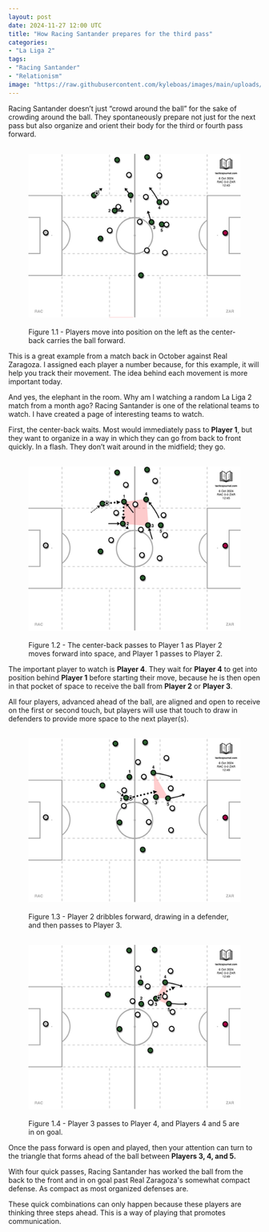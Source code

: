 ```yaml
---
layout: post
date: 2024-11-27 12:00 UTC
title: "How Racing Santander prepares for the third pass"
categories:
- "La Liga 2"
tags:
- "Racing Santander"
- "Relationism"
image: "https://raw.githubusercontent.com/kyleboas/images/main/uploads/2024/11/25/Image-25Nov2024_19:52:03.png"
---
```


Racing Santander doesn’t just “crowd around the ball” for the sake of crowding around the ball. They spontaneously prepare not just for the next pass but also organize and orient their body for the third or fourth pass forward. 

<!---more--->

<figure>
    <img src="https://raw.githubusercontent.com/kyleboas/images/main/uploads/2024/11/25/Image-25Nov2024_19:52:03.png">
    <figcaption>Figure 1.1 - Players move into position on the left as the center-back carries the ball forward.</figcaption>
</figure>

This is a great example from a match back in October against Real Zaragoza. I assigned each player a number because, for this example, it will help you track their movement. The idea behind each movement is more important today.

And yes, the elephant in the room. Why am I watching a random La Liga 2 match from a month ago? Racing Santander is one of the relational teams to watch. I have created a page of interesting teams to watch.

First, the center-back waits. Most would immediately pass to **Player 1**, but they want to organize in a way in which they can go from back to front quickly. In a flash. They don’t wait around in the midfield; they go.

<figure>
    <img src="https://raw.githubusercontent.com/kyleboas/images/main/uploads/2024/11/25/Image-25Nov2024_19:52:04.png">
    <figcaption>Figure 1.2 - The center-back passes to Player 1 as Player 2 moves forward into space, and Player 1 passes to Player 2.</figcaption>
</figure>

The important player to watch is **Player 4**. They wait for **Player 4** to get into position behind **Player 1** before starting their move, because he is then open in that pocket of space to receive the ball from **Player 2** or **Player 3**. 

All four players, advanced ahead of the ball, are aligned and open to receive on the first or second touch, but players will use that touch to draw in defenders to provide more space to the next player(s).


<figure>
    <img src="https://raw.githubusercontent.com/kyleboas/images/main/uploads/2024/11/25/Image-25Nov2024_19:52:06.png">
    <figcaption>Figure 1.3 - Player 2 dribbles forward, drawing in a defender, and then passes to Player 3.</figcaption>
</figure>
<figure>
    <img src="https://raw.githubusercontent.com/kyleboas/images/main/uploads/2024/11/25/Image-25Nov2024_19:52:08.png">
    <figcaption>Figure 1.4 - Player 3 passes to Player 4, and Players 4 and 5 are in on goal.</figcaption>
</figure>

Once the pass forward is open and played, then your attention can turn to the triangle that forms ahead of the ball between **Players 3, 4, and 5.**

With four quick passes, Racing Santander has worked the ball from the back to the front and in on goal past Real Zaragoza's somewhat compact defense. As compact as most organized defenses are.

These quick combinations can only happen because these players are thinking three steps ahead. This is a way of playing that promotes communication.